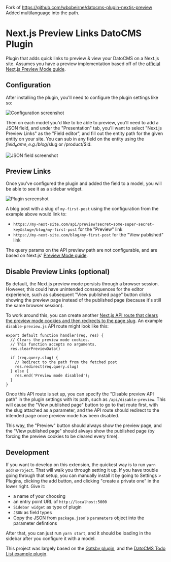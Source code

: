 Fork of https://github.com/wbobeirne/datocms-plugin-nextjs-preview
Added multilanguage into the path.

# Next.js Preview Links DatoCMS Plugin

Plugin that adds quick links to preview & view your DatoCMS on a Next.js site.
Assumes you have a preview implementation based off of the [official Next.js Preview Mode guide](https://nextjs.org/docs/advanced-features/preview-mode).

## Configuration

After installing the plugin, you'll need to configure the plugin settings like so:

![Configuration screenshot](./docs/configuration.png)

Then on each model you'd like to be able to preview, you'll need to add a JSON field, and under the "Presentation"
tab, you'll want to select "Next.js Preview Links" as the "Field editor", and fill out the entity path for the
given entity on your site. You can sub in any field on the entity using the $field_name, e.g. /blog/$slug or
/product/$id.

![JSON field screenshot](./docs/field.png)

## Preview Links 

Once you've configured the plugin and added the field to a model, you will be able to see it as a sidebar widget. 

![Plugin screenshot](./docs/preview.png)

A blog post with a slug of `my-first-post` using the configuration from the example above would link to:

* `https://my-next-site.com/api/preview?secret=some-super-secret-key&slug=/blog/my-first-post` for the "Preview" link
* `https://my-next-site.com/blog/my-first-post` for the "View published" link

The query params on the API preview path are not configurable, and are based on Next.js'
[Preview Mode guide](https://nextjs.org/docs/advanced-features/preview-mode).

## Disable Preview Links (optional)

By default, the Next.js preview mode persists through a browser session. However, this could have unintended consequences for the editor experience, such as subsequent "View published page" button clicks showing the preview page instead of the published page (because it's still the same browser session).

To work around this, you can create another [Next.js API route that clears the preview mode cookies and then redirects to the page slug](https://nextjs.org/docs/advanced-features/preview-mode#clear-the-preview-mode-cookies). An example `disable-preview.js` API route might look like this:

```
export default function handler(req, res) {
  // Clears the preview mode cookies.
  // This function accepts no arguments.
  res.clearPreviewData()

  if (req.query.slug) {
    // Redirect to the path from the fetched post
    res.redirect(req.query.slug)
  } else {
    res.end('Preview mode disabled');
  }
}
```

Once this API route is set up, you can specify the "Disable preview API path" in the plugin settings with its path, such as `/api/disable-preview`. This will cause the "View published page" button to go to that route first, with the slug attached as a parameter, and the API route should redirect to the intended page once preview mode has been disabled.

This way, the "Preview" button should always show the preview page, and the "View published page" should always show the published page (by forcing the preview cookies to be cleared every time).

## Development

If you want to develop on this extension, the quickest way is to run `yarn addToProject`. That will walk you through
setting it up. If you have trouble going through that setup, you can manually install it by going to Settings > Plugins,
clicking the add button, and clicking "create a private one" in the lower right. Give it:

* a name of your choosing
* an entry point URL of `http://localhost:5000`
* `Sidebar widget` as type of plugin
* `JSON` as field types
* Copy the JSON from `package.json`'s `parameters` object into the parameter defintions

After that, you can just run `yarn start`, and it should be loading in the sidebar after you configure it with a model.

This project was largely based on the [Gatsby plugin](https://github.com/gatsby-inc/datocms-plugin-gatsby-cloud),
and the [DatoCMS Todo List example plugin](https://github.com/datocms/plugins/tree/master/todo-list).
